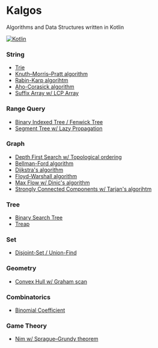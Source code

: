 # Kalgos
Algorithms and Data Structures written in Kotlin

[![Kotlin](https://img.shields.io/badge/kotlin-1.3.41-blue.svg)](http://kotlinlang.org)

### String

- [Trie](https://github.com/andrewass/kalgos/blob/master/src/main/kotlin/datastructures/string/Trie.kt)
- [Knuth–Morris–Pratt algorithm](https://github.com/andrewass/kalgos/blob/master/src/main/kotlin/algorithms/string/kmp.kt)
- [Rabin-Karp algorihtm](https://github.com/andrewass/kalgos/blob/master/src/main/kotlin/algorithms/string/rabinKarp.kt)
- [Aho-Corasick algorithm](https://github.com/andrewass/kalgos/blob/master/src/main/kotlin/algorithms/string/AhoCorasick.kt)
- [Suffix Array w/ LCP Array](https://github.com/andrewass/kalgos/blob/master/src/main/kotlin/datastructures/string/SuffixArray.kt)

### Range Query

- [Binary Indexed Tree / Fenwick Tree](https://github.com/andrewass/kalgos/blob/master/src/main/kotlin/datastructures/rangequery/BinaryIndexedTree.kt)
- [Segment Tree w/ Lazy Propagation](https://github.com/andrewass/kalgos/blob/master/src/main/kotlin/datastructures/rangequery/SegmentTreeLazyProp.kt)

### Graph

- [Depth First Search w/ Topological ordering](https://github.com/andrewass/kalgos/blob/master/src/main/kotlin/algorithms/graph/depthFirstSearch.kt)
- [Bellman-Ford algorithm](https://github.com/andrewass/kalgos/blob/master/src/main/kotlin/algorithms/graph/shortestpath/bellmanFord.kt)
- [Dijkstra's algorithm](https://github.com/andrewass/kalgos/blob/master/src/main/kotlin/algorithms/graph/shortestpath/dijkstra.kt)
- [Floyd-Warshall algorithm](https://github.com/andrewass/kalgos/blob/master/src/main/kotlin/algorithms/graph/shortestpath/FloydWarshall.kt)
- [Max Flow w/ Dinic's algorithm](https://github.com/andrewass/kalgos/blob/master/src/main/kotlin/algorithms/flow/dinicsAlgorithm.kt)
- [Strongly Connected Components w/ Tarjan's algorihtm](https://github.com/andrewass/kalgos/blob/master/src/main/kotlin/algorithms/graph/connectedcomponents/SccTarjan.kt)

### Tree

- [Binary Search Tree](https://github.com/andrewass/kalgos/blob/master/src/main/kotlin/datastructures/tree/BinarySearchTree.kt)
- [Treap](https://github.com/andrewass/kalgos/blob/master/src/main/kotlin/datastructures/tree/Treap.kt)

### Set

- [Disjoint-Set / Union-Find](https://github.com/andrewass/kalgos/blob/master/src/main/kotlin/datastructures/set/DisjointSet.kt)

### Geometry

- [Convex Hull w/ Graham scan](https://github.com/andrewass/kalgos/blob/master/src/main/kotlin/algorithms/geometry/convexHull.kt)

### Combinatorics

- [Binomial Coefficient](https://github.com/andrewass/kalgos/blob/master/src/main/kotlin/algorithms/combinatorics/binomialCoefficient.kt)

### Game Theory

- [Nim w/ Sprague–Grundy theorem ](https://github.com/andrewass/kalgos/blob/master/src/main/kotlin/algorithms/gametheory/nim.kt)
